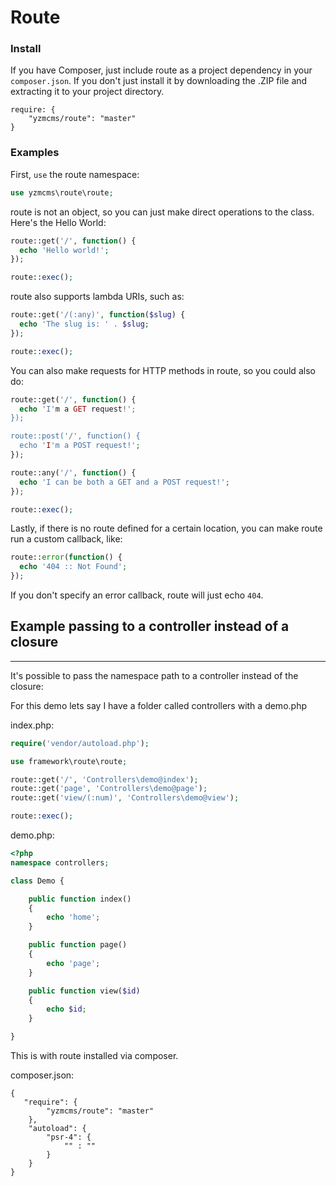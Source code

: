Route
=====

### Install

If you have Composer, just include route as a project dependency in your `composer.json`. If you don't just install it by downloading the .ZIP file and extracting it to your project directory.

```
require: {
    "yzmcms/route": "master"
}
```

### Examples

First, `use` the route namespace:

```PHP
use yzmcms\route\route;
```

route is not an object, so you can just make direct operations to the class. Here's the Hello World:

```PHP
route::get('/', function() {
  echo 'Hello world!';
});

route::exec();
```

route also supports lambda URIs, such as:

```PHP
route::get('/(:any)', function($slug) {
  echo 'The slug is: ' . $slug;
});

route::exec();
```

You can also make requests for HTTP methods in route, so you could also do:

```PHP
route::get('/', function() {
  echo 'I'm a GET request!';
});

route::post('/', function() {
  echo 'I'm a POST request!';
});

route::any('/', function() {
  echo 'I can be both a GET and a POST request!';
});

route::exec();
```

Lastly, if there is no route defined for a certain location, you can make route run a custom callback, like:

```PHP
route::error(function() {
  echo '404 :: Not Found';
});
```

If you don't specify an error callback, route will just echo `404`.


## Example passing to a controller instead of a closure
<hr>
It's possible to pass the namespace path to a controller instead of the closure:

For this demo lets say I have a folder called controllers with a demo.php

index.php:

```php
require('vendor/autoload.php');

use framework\route\route;

route::get('/', 'Controllers\demo@index');
route::get('page', 'Controllers\demo@page');
route::get('view/(:num)', 'Controllers\demo@view');

route::exec();
```

demo.php:

```php
<?php
namespace controllers;

class Demo {

    public function index()
    {
        echo 'home';
    }

    public function page()
    {
        echo 'page';
    }

    public function view($id)
    {
        echo $id;
    }

}
```

This is with route installed via composer.

composer.json:

```
{
   "require": {
        "yzmcms/route": "master"
    },
    "autoload": {
        "psr-4": {
            "" : ""
        }
    }
}
